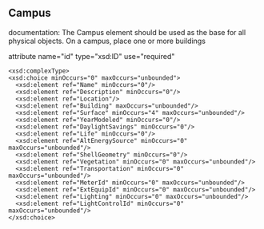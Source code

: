 
## Campus

documentation: The Campus element should be used as the base for all physical objects. On a campus, place one or more buildings

attribute name="id" type="xsd:ID" use="required"

	<xsd:complexType>
    <xsd:choice minOccurs="0" maxOccurs="unbounded">
      <xsd:element ref="Name" minOccurs="0"/>
      <xsd:element ref="Description" minOccurs="0"/>
      <xsd:element ref="Location"/>
      <xsd:element ref="Building" maxOccurs="unbounded"/>
      <xsd:element ref="Surface" minOccurs="4" maxOccurs="unbounded"/>
      <xsd:element ref="YearModeled" minOccurs="0"/>
      <xsd:element ref="DaylightSavings" minOccurs="0"/>
      <xsd:element ref="Life" minOccurs="0"/>
      <xsd:element ref="AltEnergySource" minOccurs="0" maxOccurs="unbounded"/>
      <xsd:element ref="ShellGeometry" minOccurs="0"/>
      <xsd:element ref="Vegetation" minOccurs="0" maxOccurs="unbounded"/>
      <xsd:element ref="Transportation" minOccurs="0" maxOccurs="unbounded"/>
      <xsd:element ref="MeterId" minOccurs="0" maxOccurs="unbounded"/>
      <xsd:element ref="ExtEquipId" minOccurs="0" maxOccurs="unbounded"/>
      <xsd:element ref="Lighting" minOccurs="0" maxOccurs="unbounded"/>
      <xsd:element ref="LightControlId" minOccurs="0" maxOccurs="unbounded"/>
    </xsd:choice>